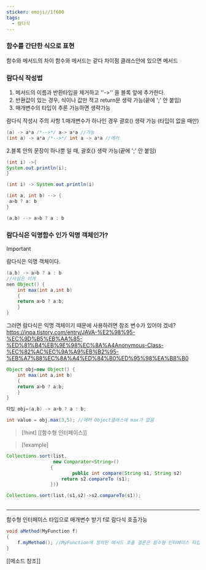 ```yaml
---
sticker: emoji//1f600
tags:
  - 람다식
---
```



### 함수를 간단한 식으로 표현

함수와  메서드의 차이 
함수와 메서드는 같다
차이점
클래스안에 있으면 메서드

### 람다식 작성법

1. 메서드의 이름과 반환타입을 제거하고 ''->'' 을
블록 앞에 추가한다.
2.  반환값이 있는 경우, 식이나 값만 적고 return문 생략 가능(끝에 ';' 안 붙임)
3. 매개변수의 타입이 추론 가능하면 생략가능

람다식 작성시 주의 사항
1.매개변수가 하나인 경우 괄호()  생략 가능 (타입이 없을 때만)

```java
(a) -> a*a /*-->*/ a-> a*a //가능
(int a) -> a*a /*-->*/ int a -> a*a //에러

```
2.블록 안의 문장이 하나뿐 일 때, 괄호{} 생략 가능(끝에 ';' 안 붙임)

```java
(int i) ->{
System.out.println(i);
}

(int i) -> System.out.println(i)

```

```java
(int a, int b) --> {
 a>b ? a: b
}

(a,b) --> a>b ? a : b
```

### 람다식은 익명함수 인가 익명 객체인가?

>[!important]

람다식은 익명 객체이다.

```java
(a,b) -> a>b ? a : b 
//사실은 이게
nen Object() {
	int max(int a,int b)
	{
	return a>b ? a:b;
	}
}

```
그러면 람다식은 익명 객체이기 때문에  사용하려면  참조 변수가 있어야 겠네?
<https://inpa.tistory.com/entry/JAVA-%E2%98%95-%EC%9D%B5%EB%AA%85-%ED%81%B4%EB%9E%98%EC%8A%A4Anonymous-Class-%EC%82%AC%EC%9A%A9%EB%B2%95-%EB%A7%88%EC%8A%A4%ED%84%B0%ED%95%98%EA%B8%B0>

```java
Object obj=new Object() {
	int max(int a,int b)
	{
	return a>b ? a:b;
	}
}

타입 obj=(a,b) -> a>b ? a : b;

int value = obj.max(3,5); //에러 Object클래스에 max가 없음
```
>[!hint]
>[[함수형 인터페이스]]

>[!example]

```java
Collections.sort(list,
				 new Comparator<String>()
				{
						public int compare(String s1, String s2)
					return s2.compareTo (s1);
				}))

Collections.sort(list,(s1,s2)->s2.compareTo(s1));
			
```


---
함수형 인터페이스 타입으로 매개변수 받기 f로
람다식 호출가능
```java
void aMethod(MyFunction f)
{
	f.myMethod(); //MyFunction에 정의된 메서드 호출 결론은 함수형 인터페이스 타입으로 람다식을 인자로 받는다.
}
```
[[메소드 참조]]